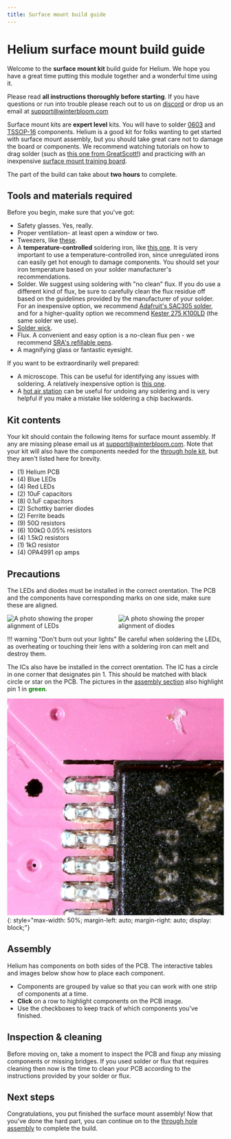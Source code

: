 ```yaml
---
title: Surface mount build guide
---
```


# Helium surface mount build guide

Welcome to the **surface mount kit** build guide for Helium. We hope you have a great time putting this module together and a wonderful time using it.

Please read **all instructions thoroughly before starting**. If you have questions or run into trouble please reach out to us on [discord] or drop us an email at support@winterbloom.com

Surface mount kits are **expert level** kits. You will have to solder [0603](https://en.wikipedia.org/wiki/File:SMT_sizes,_based_on_original_by_Zureks.svg) and [TSSOP-16](https://en.wikipedia.org/wiki/Thin_shrink_small_outline_package) components. Helium is a good kit for folks wanting to get started with surface mount assembly, but you should take great care not to damage the board or components. We recommend watching tutorials on how to drag solder (such as [this one from GreatScott!](https://www.youtube.com/watch?v=VxMV6wGS3NY)) and practicing with an inexpensive [surface mount training board](https://www.amazon.com/Gikfun-Beginner-Components-Practice-Soldering/dp/B01HPSRXJ0/ref=sr_1_3?keywords=SMT+practice+kit&qid=1640449486&sr=8-3).

The part of the build can take about **two hours** to complete.

[discord]: https://discord.gg/UpfqghQ

## Tools and materials required

Before you begin, make sure that you've got:

* Safety glasses. Yes, really.
* Proper ventilation- at least open a window or two.
* Tweezers, like [these](https://www.adafruit.com/product/422).
* A **temperature-controlled** soldering iron, like [this one](https://www.adafruit.com/product/1204). It is very important to use a temperature-controlled iron, since unregulated irons can easily get hot enough to damage components. You should set your iron temperature based on your solder manufacturer's recommendations.
* Solder. We suggest using soldering with "no clean" flux. If you do use a different kind of flux, be sure to carefully clean the flux residue off based on the guidelines provided by the manufacturer of your solder. For an inexpensive option, we recommend [Adafruit's SAC305 solder](https://www.adafruit.com/product/734), and for a higher-quality option we recommend [Kester 275 K100LD](https://www.kester.com/products/product/275-flux-cored-wire) (the same solder we use).
* [Solder wick](https://www.adafruit.com/product/149).
* Flux. A convenient and easy option is a no-clean flux pen - we recommend [SRA's refillable pens](https://www.sra-solder.com/sra-312-no-clean-flux-pen-refillable).
* A magnifying glass or fantastic eyesight.

If you want to be extraordinarily well prepared:

* A microscope. This can be useful for identifying any issues with soldering. A relatively inexpensive option is [this one](https://www.amazon.com/Opti-Tekscope-Microscope-Advanced-Definition-Industrial/dp/B0184CCOY0).
* A [hot air station](https://www.adafruit.com/product/1869) can be useful for undoing any soldering and is very helpful if you make a mistake like soldering a chip backwards.

## Kit contents

Your kit should contain the following items for surface mount assembly. If any are missing please email us at support@winterbloom.com. Note that your kit will also have the components needed for the [through hole kit](/build), but they aren't listed here for brevity.

- (1) Helium PCB
- (4) Blue LEDs
- (4) Red LEDs
- (2) 10uF capacitors
- (8) 0.1uF capacitors
- (2) Schottky barrier diodes
- (2) Ferrite beads
- (9) 50Ω resistors
- (6) 100kΩ 0.05% resistors
- (4) 1.5kΩ resistors
- (1) 1kΩ resistor
- (4) OPA4991 op amps

## Precautions

The LEDs and diodes must be installed in the correct orentation. The PCB and the components have corresponding marks on one side, make sure these are aligned.

<div class="columns">
    <div class="column">
        <img src="/images/led.jpg" alt="A photo showing the proper alignment of LEDs">
    </div>
    <div class="column">
        <img src="/images/diode.jpg" alt="A photo showing the proper alignment of diodes">
    </div>
</div>

!!! warning "Don't burn out your lights"
    Be careful when soldering the LEDs, as overheating or touching their lens with a soldering iron can melt and destroy them.

The ICs also have be installed in the correct orentation. The IC has a circle in one corner that designates pin 1. This should be matched with black circle or star on the PCB. The pictures in the [assembly section](#assembly) also highlight pin 1 in <strong style="color:green;">green</strong>.

![IC alignment](images/ic.jpg){: style="max-width: 50%; margin-left: auto; margin-right: auto; display: block;"}

## Assembly

Helium has components on both sides of the PCB. The interactive tables and images below show how to place each component.

* Components are grouped by value so that you can work with one strip of components at a time.
* **Click** on a row to highlight components on the PCB image.
* Use the checkboxes to keep track of which components you've finished.

<div class="pcb-assembly" data-pcb-assembly="/pcb-data.json" data-pcb-rotate></div>
<link rel="stylesheet" href="/winterjs/pcbassembly.css"/>
<script type="module" src="/winterjs/pcbassembly.js"></script>

## Inspection & cleaning

Before moving on, take a moment to inspect the PCB and fixup any missing components or missing bridges. If you used solder or flux that requires cleaning then now is the time to clean your PCB according to the instructions provided by your solder or flux.

## Next steps

Congratulations, you put finished the surface mount assembly! Now that you've done the hard part, you can continue on to the [through hole assembly](/build) to complete the build.
